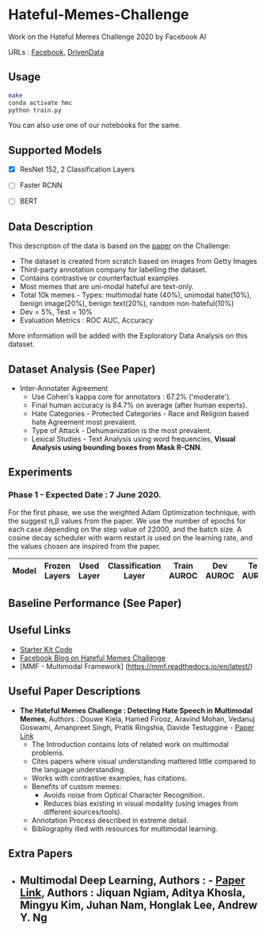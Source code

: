 # Hateful-Memes-Challenge
Work on the Hateful Memes Challenge 2020 by Facebook AI

URLs : [Facebook](https://ai.facebook.com/blog/hateful-memes-challenge-and-data-set), [DrivenData](https://www.drivendata.org/competitions/64/hateful-memes/?fbclid=IwAR0tcPtO2MEYoCoPYMOFAf9LpkEVDvlJ2PDbXBFAkS1rjdOlECgIzNZOol4)


## Usage
```bash
make
conda activate hmc
python train.py
```
You can also use one of our notebooks for the same.

## Supported Models
- [x] ResNet 152, 2 Classification Layers
- [ ] Faster RCNN
- [ ] BERT


## Data Description
This description of the data is based on the [paper](https://arxiv.org/pdf/2005.04790.pdf) on the Challenge:
- The dataset is created from scratch based on images from Getty Images
- Third-party annotation company for labelling the dataset.
- Contains contrastive or counterfactual examples
- Most memes that are uni-modal hateful are text-only.
- Total 10k memes - Types: multimodal hate (40%), unimodal hate(10%), benign image(20%), benign text(20%), random non-hateful(10%)
- Dev  = 5%, Test = 10%
- Evaluation Metrics : ROC AUC, Accuracy

More information will be added with the Exploratory Data Analysis on this dataset.

## Dataset Analysis (See Paper)
- Inter-Annotater Agreement
  - Use Cohen's kappa core for annotators : 67.2% ('moderate').
  - Final human accuracy is 84.7% on average (after human experts).
  - Hate Categories - Protected Categories - Race and Religion based hate Agreement most prevalent.
  - Type of Attack - Dehumanization is the most prevalent.
  - Lexical Studies - Text Analysis using word frequencies, **Visual Analysis using bounding boxes from Mask R-CNN**.
<NEEDS more EDA>


## Experiments

### Phase 1 - Expected Date : 7 June 2020.
For the first phase, we use the weighted Adam Optimization technique, with the suggest &eta;,&beta; values from the paper. We use the number of epochs for each case depending on the step value of 22000, and the batch size. A cosine decay scheduler with warm restart is used on the learning rate, and the values chosen are inspired from the paper.

|Model|Frozen Layers|Used Layer|Classification Layer|Train AUROC|Dev AUROC|Test AUROC|
|-|-|-|-|-|-|-|

## Baseline Performance (See Paper)
<NEED TO ADD BASELINE RESULTS FROM THE PAPER>

## Useful Links
- [Starter Kit Code](https://github.com/facebookresearch/mmf/tree/master/projects/hateful_memes)
- [Facebook Blog on Hateful Memes Challenge](https://ai.facebook.com/blog/hateful-memes-challenge-and-data-set)
- [MMF - Multimodal Framework] (https://mmf.readthedocs.io/en/latest/)

## Useful Paper Descriptions
- **The Hateful Memes Challenge : Detecting Hate Speech in Multimodal Memes**, Authors : Douwe Kiela, Hamed Firooz, Aravind Mohan, Vedanuj Goswami, Amanpreet Singh, Pratik Ringshia, Davide Testuggine - [Paper Link](https://arxiv.org/pdf/2005.04790.pdf)
  - The Introduction contains lots of related work on multimodal problems.
  - Cites papers where visual understanding mattered little compared to the language understanding.
  - Works with contrastive examples, has citations.
  - Benefits of custom memes:
    - Avoids noise from Optical Character Recognition.
    - Reduces bias existing in visual modality (using images from different sources/tools).
  - Annotation Process described in extreme detail.
  - Bibliography illed with resources for multimodal learning.


## Extra Papers
- Multimodal Deep Learning, Authors : - [Paper Link](https://people.csail.mit.edu/khosla/papers/icml2011_ngiam.pdf), Authors : Jiquan Ngiam, Aditya Khosla, Mingyu Kim, Juhan Nam, Honglak Lee, Andrew Y. Ng
  -

